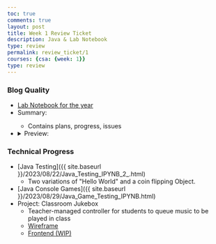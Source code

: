 ```yaml
---
toc: true
comments: true
layout: post
title: Week 1 Review Ticket
description: Java & Lab Notebook
type: review
permalink: review_ticket/1
courses: {csa: {week: 1}}
type: review
---
```

### Blog Quality
<ul>
    <li><a href="{{ site.baseurl }}/2023/08/21/Lab_Notebook.html">Lab Notebook for the year</a></li>
    <li>Summary:</li>
        <ul>
            <li>Contains plans, progress, issues</li>
        </ul>
    <li>
        <details closed>
            <summary>Preview:</summary>
            <img src="{{ site.baseurl }}/images/labnotebook.png">
        </details>
    </li>
</ul>

### Technical Progress
* [Java Testing]({{ site.baseurl }}/2023/08/22/Java_Testing_IPYNB_2_.html)
    - Two variations of "Hello World" and a coin flipping Object.
* [Java Console Games]({{ site.baseurl }}/2023/08/29/Java_Game_Testing_IPYNB.html)
* Project: Classroom Jukebox
    - Teacher-managed controller for students to queue music to be played in class
    - [Wireframe](https://docs.google.com/presentation/d/1JFz59CtWL6IM7yGFAZ1xzYOHxlSQSY-VCx7tz9tGuJg/edit?usp=sharing)
    - [Frontend (WIP)]({{site.baseurl}}/2023/08/29/Classroom_Jukebox.html)